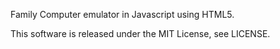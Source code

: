 Family Computer emulator in Javascript using HTML5.

This software is released under the MIT License, see LICENSE.
